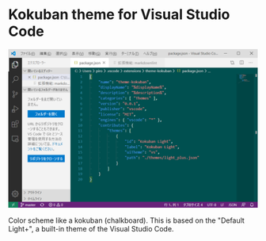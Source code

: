# Kokuban theme for Visual Studio Code

![(screenshot)](screenshots/main.png)

Color scheme like a kokuban (chalkboard).
This is based on the "Default Light+", a built-in theme of the Visual Studio Code.

